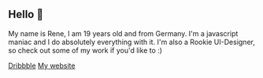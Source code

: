 ## Hello 👋

My name is Rene, I am 19 years old and from Germany. I'm a javascript maniac and I do absolutely everything with it. 
I'm also a Rookie UI-Designer, so check out some of my work if you'd like to :)

[Dribbble](https://dribbble.com/rmcproductions)
[My website](https://rmcprod.me)
